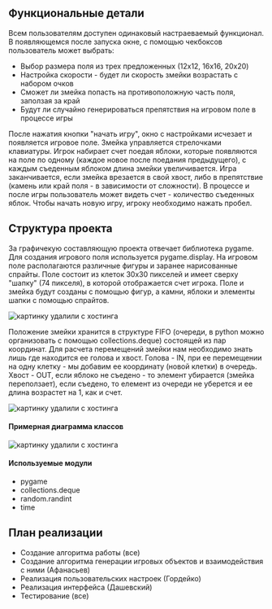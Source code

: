 ## Функциональные детали
Всем пользователям доступен одинаковый настраеваемый функционал. В появляющемся после запуска окне, с помощью чекбоксов пользователь может выбрать:
- Выбор размера поля из трех предложенных (12x12, 16x16, 20x20)
- Настройка скорости - будет ли скорость змейки возрастать с набором очков
- Сможет ли змейка попасть на противоположную часть поля, заползая за край
- Будут ли случайно генерироваться препятствия на игровом поле в процессе игры

После нажатия кнопки "начать игру", окно с настройками исчезает и появляется игровое поле. Змейка управляется стрелочками клавиатуры. Игрок набирает счет поедая яблоки, которые появляются на поле по одному (каждое новое после поедания предыдущего), с каждым съеденным яблоком длина змейки увеличивается. Игра заканчивается, если змейка врезается в свой хвост, либо в препятствие (камень или край поля - в зависимости от сложности). В процессе и после игры пользователь может видеть счет - количество съеденных яблок. Чтобы начать новую игру, игроку необходимо нажать пробел.

## Структура проекта
За графичекую составляющую проекта отвечает библиотека pygame. Для создания игрового поля используется pygame.display. На игровом поле располагаются различные фигуры и заранее нарисованные спрайты. Поле состоит из клеток 30x30 пикселей и имеет сверху "шапку" (74 пикселя), в которой отображается счет игрока. Поле и змейка будут созданы с помощью фигур, а камни, яблоки и элементы шапки с помощью спрайтов.

![картинку удалили с хостинга](http://images.vfl.ru/ii/1622639745/446b4869/34682863_m.jpg)

Положение змейки хранится в структуре FIFO (очереди, в python можно организовать с помощью collections.deque) состоящей из пар координат. Для расчета перемещений змейки нам необходимо знать лишь где находится ее голова и хвост. Голова - IN, при ее перемещении на одну клетку - мы добавим ее координату (новой клетки) в очередь. Хвост - OUT, если яблоко не съедено - то элемент убирается (змейка переползает), если съедено, то елемент из очереди не уберется и ее длина возрастет на 1, как и счет.

![картинку удалили с хостинга](http://images.vfl.ru/ii/1622641997/1f2bfbf3/34683412.png
)
#### Примерная диаграмма классов

![картинку удалили с хостинга](http://images.vfl.ru/ii/1622642137/8ed189ed/34683443.png
)
#### Используемые модули
- pygame
- collections.deque
- random.randint
- time

## План реализации
- Создание алгоритма работы (все)
- Создание алгоритма генерации игровых объектов и взаимодействия с ними (Афанасьев)
- Реализация пользовательских настроек (Гордейко)
- Реализация интерфейса (Дашевский)
- Тестирование (все)
